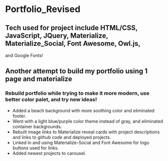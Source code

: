 # Portfolio_Revised
## Tech used for project include HTML/CSS, JavaScript, JQuery, Materialize, Materialize_Social, Font Awesome, Owl.js,
and Google Fonts!

## Another attempt to build my portfolio using 1 page and materialize
### Rebuild portfolio while trying to make it more modern, use better color palet, and try new ideas!
* Added a beach background with more soothing color and eliminated footer.
* Went with a light blue/purple color theme instead of gray, and eliminated container backgrounds.
* Rebuilt image links to Materialize reveal cards with project descriptions and links to github code and deployed projects.
* Linked in and using Materialize-Social and Font Awesome for logo buttons used for links.
* Added newest projects to carousel.
